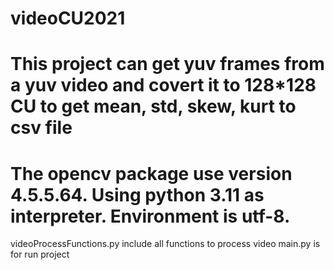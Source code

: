 # videoCU2021
This project can get yuv frames from a yuv video and covert it to 128*128 CU to get mean, std, skew, kurt to csv file
======================================
The opencv package use version 4.5.5.64.
Using python 3.11 as interpreter.
Environment is utf-8.
=======================================
videoProcessFunctions.py include all functions to process video
main.py is for run project
